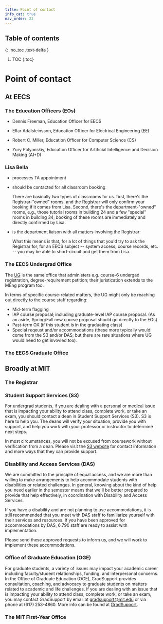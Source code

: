```yaml
---
title: Point of contact
info_cat: true
nav_order: 22
---
```



## Table of contents
{: .no_toc .text-delta }

1. TOC
{:toc}

# Point of contact

## At EECS
### The Education Officers (EOs)
- Dennis Freeman, Education Officer for EECS

- Elfar Adalsteinsson, Education Officer for Electrical Engineering (EE)

- Robert C. Miller, Education Officer for Computer Science (CS)

- Yury Polyanskiy, Education Officer for Artificial Intelligence and Decision Making (AI+D)

### Lisa Bella

- processes TA appointment 

- should be contacted for all classroom booking:

    There are basically two types of classrooms for us. first, there's the Registrar-"owned" rooms, and the Registrar will only confirm your booking if it comes from Lisa. Second, there's the department-"owned" rooms, e.g., those tutorial rooms in building 24 and a few "special" rooms in building 34; booking of these rooms are immediately and directly confirmed by Lisa.

- is the department liaison with all matters involving the Registrar:

    What this means is that, for a lot of things that you'd try to ask the Registrar for, for an EECS subject -- system access, course records, etc. -- you may be able to short-circuit and get them from Lisa.

### The EECS Undergrad Office

The [UG](https://www.eecs.mit.edu/academics/undergraduate-programs/resources-for-current-students/) is the same office that administers e.g. course-6 undergad registration, degree-requirement petition; their juristication extends to the MEng program too.

In terms of specific course-related matters, the UG might only be reaching out directly to the course staff regarding:

- Mid-term flagging
- IAP course proposal; including graduate-level IAP course proposal. (As an aside, Spring/Fall new course proposal should go directly to the EOs)
- Past-term OX (if this student is in the graduating class)
- Special reqeust and/or accommodations (these more typically would come from the S3 and/or DAS; but there are rare situations where UG would need to get invovled too).


### The EECS Graduate Office

## Broadly at MIT




### The Registrar


### Student Support Services (S3)

For undergrad students, if you are dealing with a personal or medical issue that is impacting your ability to attend class, complete work, or take an exam, you should contact a dean in Student Support Services (S3). S3 is here to help you. The deans will verify your situation, provide you with support, and help you work with your professor or instructor to determine next steps. 

In most circumstances, you will not be excused from coursework without verification from a dean. Please visit the [S3 website](https://studentlife.mit.edu/s3) for contact information and more ways that they can provide support.


### Disability and Access Services (DAS)

We are committed to the principle of equal access, and we are more
than willing to make arrangements to help accommodate students with
disabilities or related challenges. In general, knowing about the kind
of help you need earlier in the semester means that we'll be better
prepared to provide that help effectively, in coordination
with Disability and Access Services.

If you have a disability and are not planning to use accommodations,
it is still recommended that you meet with DAS staff to familiarize
yourself with their services and resources. If you have been approved
for accommodations by DAS, 6.790 staff are ready to assist with
implementation. 

Please send these approved requests to inform us, and we will work to implement these accommodations.


### Office of Graduate Education (OGE)

For graduate students, a variety of issues may impact your academic career including faculty/student relationships, funding, and interpersonal concerns. In the Office of Graduate Education (OGE), GradSupport provides consultation, coaching, and advocacy to graduate students on matters related to academic and life challenges. If you are dealing with an issue that is impacting your ability to attend class, complete work, or take an exam, you may contact GradSupport by email at <a href="mailto:gradsupport@mit.edu">gradsupport@mit.edu</a>
or via phone at (617) 253-4860. More info can be found at [GradSupport](https://oge.mit.edu/development/gradsupport/).

### The MIT First-Year Office
